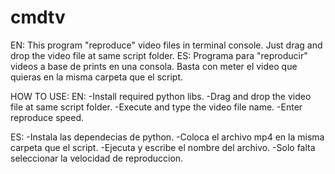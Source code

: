 # cmdtv
EN:
This program "reproduce" video files in terminal console. Just drag and drop the video file at same script folder.
ES:
Programa para "reproducir" videos a base de prints en una consola. Basta con meter el video que quieras en la misma carpeta que el script.

HOW TO USE:
EN:
-Install required python libs.
-Drag and drop the video file at same script folder.
-Execute and type the video file name.
-Enter reproduce speed.

ES:
-Instala las dependecias de python.
-Coloca el archivo mp4 en la misma carpeta que el script.
-Ejecuta y escribe el nombre del archivo.
-Solo falta seleccionar la velocidad de reproduccion.
